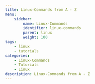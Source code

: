 ```yaml
---
title: Linux-Commands from A - Z
menu:
    sidebar:
        name: Linux-Commands
        identifier: linux-commands
        parent: linux
        weight: 100
tags:
    - linux
    - tutorials
categories:
    - Linux-Commands
    - Tutorials
    - Linux
description: Linux-Commands from A - Z
---
```

